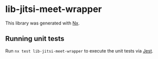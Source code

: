 # lib-jitsi-meet-wrapper

This library was generated with [Nx](https://nx.dev).

## Running unit tests

Run `nx test lib-jitsi-meet-wrapper` to execute the unit tests via [Jest](https://jestjs.io).
